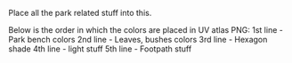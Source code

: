 Place all the park related stuff into this.

Below is the order in which the colors are placed in UV atlas PNG:
1st line - Park bench colors
2nd line - Leaves, bushes colors
3rd line - Hexagon shade
4th line - light stuff
5th line - Footpath stuff